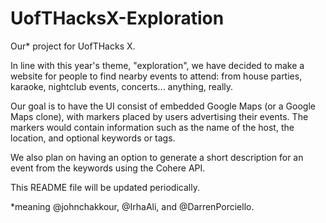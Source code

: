 # UofTHacksX-Exploration
Our* project for UofTHacks X. 

In line with this year's theme, "exploration", we have decided to make a website for people to find nearby events to attend: from house parties, karaoke, nightclub events, concerts... anything, really.

Our goal is to have the UI consist of embedded Google Maps (or a Google Maps clone), with markers placed by users advertising their events. The markers would contain information such as the name of the host, the location, and optional keywords or tags.

We also plan on having an option to generate a short description for an event from the keywords using the Cohere API.

This README file will be updated periodically.

\*meaning @johnchakkour, @IrhaAli, and @DarrenPorciello.
